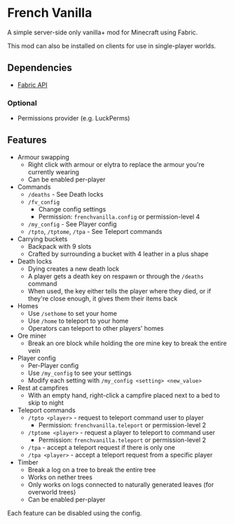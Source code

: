 # French Vanilla

A simple server-side only vanilla+ mod for Minecraft using Fabric.

This mod can also be installed on clients for use in single-player worlds.

## Dependencies

- [Fabric API](https://www.curseforge.com/minecraft/mc-mods/fabric-api)

### Optional

- Permissions provider (e.g. LuckPerms)

## Features

- Armour swapping
    - Right click with armour or elytra to replace the armour you're currently wearing
    - Can be enabled per-player
- Commands
    - `/deaths` - See Death locks
    - `/fv_config`
        - Change config settings
        - Permission: `frenchvanilla.config` or permission-level 4
    - `/my_config` - See Player config
    - `/tpto`, `/tptome`, `/tpa` - See Teleport commands
- Carrying buckets
    - Backpack with 9 slots
    - Crafted by surrounding a bucket with 4 leather in a plus shape
- Death locks
    - Dying creates a new death lock
    - A player gets a death key on respawn or through the `/deaths` command
    - When used, the key either tells the player where they died, or if they're close enough, it gives them their items
      back
- Homes
    - Use `/sethome` to set your home
    - Use `/home` to teleport to your home
    - Operators can teleport to other players' homes
- Ore miner
    - Break an ore block while holding the ore mine key to break the entire vein
- Player config
    - Per-Player config
    - Use `/my_config` to see your settings
    - Modify each setting with `/my_config <setting> <new_value>`
- Rest at campfires
    - With an empty hand, right-click a campfire placed next to a bed to skip to night
- Teleport commands
    - `/tpto <player>` - request to teleport command user to player
        - Permission: `frenchvanilla.teleport` or permission-level 2
    - `/tptome <player>` - request a player to teleport to command user
        - Permission: `frenchvanilla.teleport` or permission-level 2
    - `/tpa` - accept a teleport request if there is only one
    - `/tpa <player>` - accept a teleport request from a specific player
- Timber
    - Break a log on a tree to break the entire tree
    - Works on nether trees
    - Only works on logs connected to naturally generated leaves (for overworld trees)
    - Can be enabled per-player

Each feature can be disabled using the config.